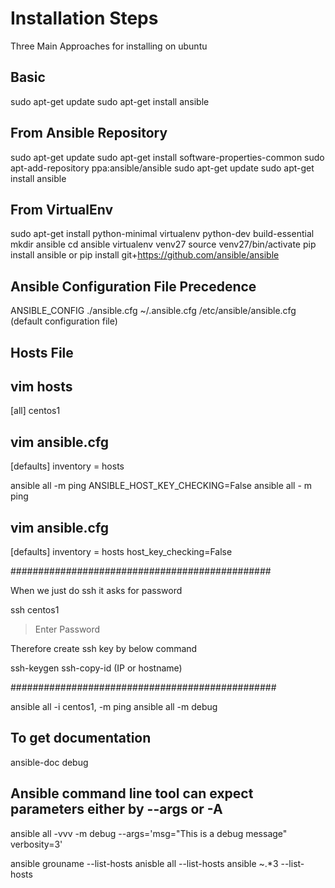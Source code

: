 # Installation Steps

Three Main Approaches for installing on ubuntu

## Basic

sudo apt-get update
sudo apt-get install ansible

## From Ansible Repository

sudo apt-get update
sudo apt-get install software-properties-common
sudo apt-add-repository ppa:ansible/ansible
sudo apt-get update
sudo apt-get install ansible

## From VirtualEnv

sudo apt-get install python-minimal virtualenv python-dev build-essential
mkdir ansible
cd ansible
virtualenv venv27
source venv27/bin/activate
pip install ansible
or
pip install git+https://github.com/ansible/ansible

## Ansible Configuration File Precedence

ANSIBLE_CONFIG
./ansible.cfg
~/.ansible.cfg
/etc/ansible/ansible.cfg (default configuration file)

## Hosts File

## vim hosts

[all]
centos1

## vim ansible.cfg

[defaults]
inventory = hosts

ansible all -m ping
ANSIBLE_HOST_KEY_CHECKING=False ansible all - m ping

## vim ansible.cfg

[defaults]
inventory = hosts
host_key_checking=False

###############################################

When we just do ssh it asks for password

ssh centos1

> Enter Password

Therefore create ssh key by below command

ssh-keygen
ssh-copy-id (IP or hostname)

################################################

ansible all -i centos1, -m ping
ansible all -m debug

## To get documentation

ansible-doc debug

## Ansible command line tool can expect parameters either by --args or -A

ansible all -vvv -m debug --args='msg="This is a debug message" verbosity=3'

ansible grouname --list-hosts
anisble all --list-hosts
ansible ~.\*3 --list-hosts
